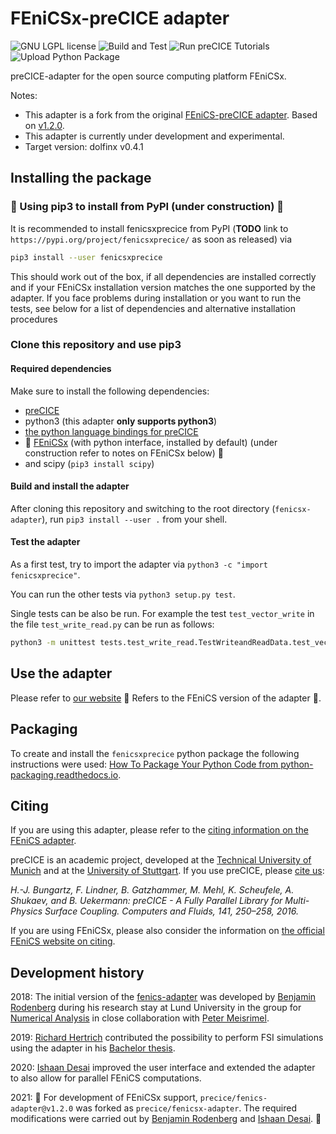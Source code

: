 # FEniCSx-preCICE adapter

<a style="text-decoration: none" href="https://github.com/precice/fenicsx-adapter/blob/master/LICENSE" target="_blank">
    <img src="https://img.shields.io/github/license/precice/fenicsx-adapter.svg" alt="GNU LGPL license">
</a>

<a style="text-decoration: none" href="https://github.com/precice/fenicsx-adapter/actions/workflows/build-and-test.yml" target="_blank">
    <img src="https://github.com/precice/fenicsx-adapter/actions/workflows/build-and-test.yml/badge.svg" alt="Build and Test">
</a>
<a style="text-decoration: none" href="https://github.com/precice/fenicsx-adapter/actions/workflows/run-tutorials.yml" target="_blank">
    <img src="https://github.com/precice/fenicsx-adapter/actions/workflows/run-tutorials.yml/badge.svg" alt="Run preCICE Tutorials">
</a>
<a style="text-decoration: none" href="https://pypi.org/project/fenicsxprecice/" target="_blank">
    <img src="https://github.com/precice/fenicsx-adapter/actions/workflows/pythonpublish.yml/badge.svg" alt="Upload Python Package">
</a>

preCICE-adapter for the open source computing platform FEniCSx.

Notes:

* This adapter is a fork from the original [FEniCS-preCICE adapter](https://github.com/precice/fenics-adapter). Based on [v1.2.0](https://github.com/precice/fenics-adapter/releases/tag/v1.2.0).
* This adapter is currently under development and experimental.
* Target version: dolfinx v0.4.1

## Installing the package

### 🚧 Using pip3 to install from PyPI (under construction) 🚧

It is recommended to install fenicsxprecice from PyPI (**TODO** link to `https://pypi.org/project/fenicsxprecice/` as soon as released) via

```bash
pip3 install --user fenicsxprecice
```

This should work out of the box, if all dependencies are installed correctly and if your FEniCSx installation version matches the one supported by the adapter. If you face problems during installation or you want to run the tests, see below for a list of dependencies and alternative installation procedures

### Clone this repository and use pip3

#### Required dependencies

Make sure to install the following dependencies:

* [preCICE](https://github.com/precice/precice/wiki)
* python3 (this adapter **only supports python3**)
* [the python language bindings for preCICE](https://github.com/precice/python-bindings)
* :construction: [FEniCSx](https://fenicsproject.org/) (with python interface, installed by default) (under construction refer to notes on FEniCSx below) :construction:
* and scipy (`pip3 install scipy`)

#### Build and install the adapter

After cloning this repository and switching to the root directory (`fenicsx-adapter`), run ``pip3 install --user .`` from your shell.

#### Test the adapter

As a first test, try to import the adapter via `python3 -c "import fenicsxprecice"`.

You can run the other tests via `python3 setup.py test`.

Single tests can be also be run. For example the test `test_vector_write` in the file `test_write_read.py` can be run as follows:

```bash
python3 -m unittest tests.test_write_read.TestWriteandReadData.test_vector_write
```

## Use the adapter

Please refer to [our website](https://www.precice.org/adapter-fenics.html#how-can-i-use-my-own-solver-with-the-adapter-) :construction: Refers to the FEniCS version of the adapter :construction:.

## Packaging

To create and install the `fenicsxprecice` python package the following instructions were used: [How To Package Your Python Code from python-packaging.readthedocs.io](https://python-packaging.readthedocs.io/en/latest/index.html).

## Citing

If you are using this adapter, please refer to the [citing information on the FEniCS adapter](https://www.precice.org/adapter-fenics.html#how-to-cite).

preCICE is an academic project, developed at the [Technical University of Munich](https://www.cs.cit.tum.de/en/sccs/home/) and at the [University of Stuttgart](https://www.ipvs.uni-stuttgart.de/). If you use preCICE, please [cite us](https://www.precice.org/publications/):

*H.-J. Bungartz, F. Lindner, B. Gatzhammer, M. Mehl, K. Scheufele, A. Shukaev, and B. Uekermann: preCICE - A Fully Parallel Library for Multi-Physics Surface Coupling. Computers and Fluids, 141, 250–258, 2016.*

If you are using FEniCSx, please also consider the information on [the official FEniCS website on citing](https://fenicsproject.org/citing/).

## Development history

2018: The initial version of the [fenics-adapter](https://github.com/precice/fenics-adapter) was developed by [Benjamin Rodenberg](https://www.cs.cit.tum.de/sccs/personen/benjamin-rodenberg/) during his research stay at Lund University in the group for [Numerical Analysis](http://www.maths.lu.se/english/research/research-divisions/numerical-analysis/) in close collaboration with [Peter Meisrimel](https://www.lunduniversity.lu.se/lucat/user/09d80f0367a060bcf2a22d7c22e5e504).

2019: [Richard Hertrich](https://github.com/richahert) contributed the possibility to perform FSI simulations using the adapter in his [Bachelor thesis](https://mediatum.ub.tum.de/node?id=1520579).

2020: [Ishaan Desai](https://www.ipvs.uni-stuttgart.de/institute/team/Desai/) improved the user interface and extended the adapter to also allow for parallel FEniCS computations.

2021: :construction: For development of FEniCSx support, `precice/fenics-adapter@v1.2.0` was forked as `precice/fenicsx-adapter`. The required modifications were carried out by [Benjamin Rodenberg](https://www.cs.cit.tum.de/sccs/personen/benjamin-rodenberg/) and [Ishaan Desai](https://www.ipvs.uni-stuttgart.de/institute/team/Desai/). :construction:

